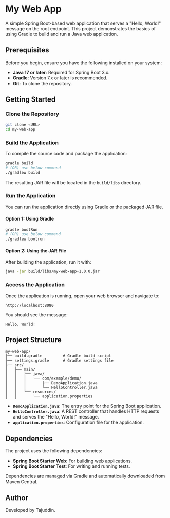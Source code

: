 # My Web App

A simple Spring Boot-based web application that serves a "Hello, World!" message on the root endpoint. This project demonstrates the basics of using Gradle to build and run a Java web application.

## Prerequisites

Before you begin, ensure you have the following installed on your system:

- **Java 17 or later**: Required for Spring Boot 3.x.
- **Gradle**: Version 7.x or later is recommended.
- **Git**: To clone the repository.

## Getting Started

### Clone the Repository

```bash
git clone <URL>
cd my-web-app
```

### Build the Application

To compile the source code and package the application:

```bash
gradle build
# (OR) use below command
./gradlew build

```

The resulting JAR file will be located in the `build/libs` directory.

### Run the Application

You can run the application directly using Gradle or the packaged JAR file.

#### Option 1: Using Gradle

```bash
gradle bootRun
# (OR) use below command
./gradlew bootrun
```

#### Option 2: Using the JAR File

After building the application, run it with:

```bash
java -jar build/libs/my-web-app-1.0.0.jar
```

### Access the Application

Once the application is running, open your web browser and navigate to:

```
http://localhost:8080
```

You should see the message:

```
Hello, World!
```

## Project Structure

```
my-web-app/
├── build.gradle         # Gradle build script
├── settings.gradle      # Gradle settings file
├── src/
│   ├── main/
│   │   ├── java/
│   │   │   └── com/example/demo/
│   │   │       ├── DemoApplication.java
│   │   │       └── HelloController.java
│   │   └── resources/
│   │       └── application.properties
```

- **`DemoApplication.java`**: The entry point for the Spring Boot application.
- **`HelloController.java`**: A REST controller that handles HTTP requests and serves the "Hello, World!" message.
- **`application.properties`**: Configuration file for the application.

## Dependencies

The project uses the following dependencies:

- **Spring Boot Starter Web**: For building web applications.
- **Spring Boot Starter Test**: For writing and running tests.

Dependencies are managed via Gradle and automatically downloaded from Maven Central.


## Author

Developed by Tajuddin.


